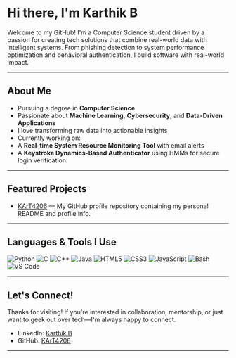 # Hi there, I'm Karthik B

Welcome to my GitHub! I'm a Computer Science student driven by a passion for creating tech solutions that combine real-world data with intelligent systems. From phishing detection to system performance optimization and behavioral authentication, I build software with real-world impact.

---

## About Me

-  Pursuing a degree in **Computer Science**
-  Passionate about **Machine Learning**, **Cybersecurity**, and **Data-Driven Applications**
-  I love transforming raw data into actionable insights
-  Currently working on:
  - A **Real-time System Resource Monitoring Tool** with email alerts
  - A **Keystroke Dynamics-Based Authenticator** using HMMs for secure login verification

---

##  Featured Projects

<!-- PROJECTS:START -->
- [KArT4206](https://github.com/KArT4206/KArT4206) — My GitHub profile repository containing my personal README and profile info.
<!-- PROJECTS:END -->



---

##  Languages & Tools I Use

![Python](https://img.shields.io/badge/-Python-3776AB?style=flat&logo=python&logoColor=white)
![C](https://img.shields.io/badge/-C-00599C?style=flat&logo=c&logoColor=white)
![C++](https://img.shields.io/badge/-C++-00599C?style=flat&logo=c%2B%2B&logoColor=white)
![Java](https://img.shields.io/badge/-Java-007396?style=flat&logo=java&logoColor=white)
![HTML5](https://img.shields.io/badge/-HTML5-E34F26?style=flat&logo=html5&logoColor=white)
![CSS3](https://img.shields.io/badge/-CSS3-1572B6?style=flat&logo=css3&logoColor=white)
![JavaScript](https://img.shields.io/badge/-JavaScript-F7DF1E?style=flat&logo=javascript&logoColor=black)
![Bash](https://img.shields.io/badge/-Bash-4EAA25?style=flat&logo=gnu-bash&logoColor=white)
![VS Code](https://img.shields.io/badge/-VS%20Code-007ACC?style=flat&logo=visual-studio-code&logoColor=white)

---

##  Let's Connect!

Thanks for visiting! If you're interested in collaboration, mentorship, or just want to geek out over tech—I'm always happy to connect.

- LinkedIn: [ Karthik B](https://www.linkedin.com/in/karthik-b-0b8905362)
- GitHub: [KArT4206](https://github.com/KArT4206)

---

